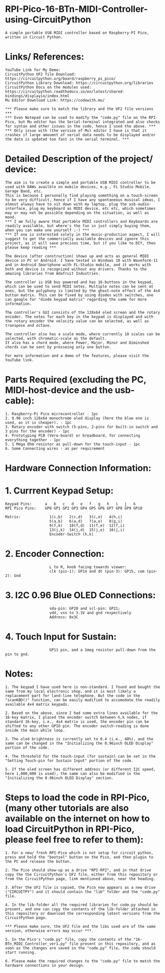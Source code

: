 # RPI-Pico-16-BTn-MIDI-Controller-using-CircuitPython
    A simple portable USB MIDI controller based on Raspberry-PI Pico, written in Circuit Python.

# Links/ References:
    YouTube Link for My Demo: 
    CircuitPython UF2 file Download: https://circuitpython.org/board/raspberry_pi_pico/
    CircuitPython Library Download: https://circuitpython.org/libraries
    CircuitPython Docs on the modules used: https://circuitpython.readthedocs.io/en/latest/shared-bindings/displayio/index.html
    Mu Editor Download Link: https://codewith.mu/

    *** Please make sure to match the library and the UF2 file versions ***
    *** Even Notepad can be used to modify the "code.py" file on the RPI-Pico, but Mu editor has the Serial-terminal integrated and also checks for syntax and other issues in the code, hence I used the above. ***
    *** Only issue with (the version of Mu) editor I have is that it crashes if large amoumnt of serial data needs to be displayed and/or the data is updated too fast in the serial terminal. ***

# Detailed Description of the project/ device:
    The aim is to create a simple and portable USB MIDI controller to be used with DAWs availble on mobile devices, e.g., FL Studio Mobile, Garage Band, etc. 
    This is because I personally find playing something on a touch-screen to be very difficult, hence if I have any spontaneous musical ideas, I almost always have to sit down with my laptop, plug the usb-audio-interface, plug my keyboard as MIDI device, etc etc, which sometimes may or may not be possible depending on the situation, as well as mood.
    *** I am fully aware that portable MIDI controllers and Keyboards are readily available, but where's the fun in just simply buying them, when you can make one yourself ;-) ***
    *** If one is interested solely in the music-production aspect, I will suggest to get the commercially available devices and ignore this project, as it will save precious time, but if you like to DIY, then please keep reading ***
    
    The device (after construction) shows up and acts as general MIDI device in PC or Android. I have tested in Windows 10 with Waveform-11 and in Android Smartphone with FL-Studio mobile, and it works with both and device is recognized without any drivers. Thanks to the amazing libraries from Adafruit Industries.

    The controller is USB bus powered and has 16-buttons in the keypad, which can be used to send MIDI notes. Multiple notes can be sent at ones, but the polyphony is limited by the ghost-note effect of the 4x4 button matrix. This can be fixed by using diodes with switches, one can google for "diode keypad matrix" regarding the same for more information.
    
    The controller's GUI consists of the 128x64 oled screen and the rotary encoder. The notes for each key in the keypad is displayed and with the rotary encoder the velocity value can be selected, as well as transpose and octave. 
    
    The controller also has a scale mode, where currently 10 scales can be selected, with chromatic-scale as the default.
    It also has a chord mode, where Power, Major, Minor and Diminshed chords can be sent by presseing only one button.
    
    For more information and a demo of the features, please visit the YouTube link.

# Parts Required (excluding the PC, MIDI-host-device and the usb-cable):
    1. Raspberry-Pi Pico microcontroller - 1pc
    2. 0.96 inch 128x64 monochrome oled display (here the blue one is used, as it is cheaper). - 1pc
    3. Rotary encoder with switch (5-pins, 2-pins for built-in switch and 3 pins for the encoder) - 1pc
    4. Prototyping PCB (Vero-board) or breadboard, for connecting everything together - 1pc
    5. 1 Mega Ohm resistor as pull-down for the touch-input - 1pc
    6. Some Connecting wires - as per requirement

# Hardware Connection Information:

# 1. Currrent Keypad Setup:
    Keypad Pins:      a   b   c   d   e   f   g   h   i   j   k 
    RPI Pico Pins:    GP0 GP1 GP2 GP3 GP4 GP5 GP6 GP7 GP8 GP9 GP10

    Matrix:             1(c,b)   2(c,d)   3(c,e)   4(h,i)
                        5(a,b)   6(a,d)   7(a,e)   8(g,i)
                        9(f,k)   10(f,d)  11(f,e)  12(f,i)
                        13(j,k)  14(j,d)  15(j,e)  16(j,i)
                        Encoder-Switch (h,k)

# 2. Encoder Connection:  
                        L to R, knob facing towards viewer:
                        clk (pin-1): GP14 and dt (pin-3): GP15, com (pin-2): Gnd

# 3. I2C 0.96 Blue OLED Connections: 
                        sda-pin: GP20 and scl-pin: GP21; 
                        vdd, vss to 3.3V and gnd respectively 
                        Address: 0x3C

# 4. Touch Input for Sustain:
                        GP11 pin, and a 1meg resistor pull-down from the pin to gnd.

# Notes: 
    1. The keypad I have used here is non-standard. I found and bought the same from my local electronic shop, and it is most likely a replacement part for land-line telephone. But the code in the "scanKBD()" function, can be easily modified to accomodate the readily available 4x4 matrix keypads.
    
    2. Based on the above, since I had some extra lines available for the 16-key matrix, I placed the encoder switch between h,k nodes, if standard 16-key, i.e., 4x4 matrix is used, the encoder pin can be shifted to any other GPIO pin. The encoder switch-reading is done inside the main while loop. 
    
    3. The oled brightness is currently set to 0.4 (i.e., 40%), and the same can be changed in the "Initializing the 0.96inch OLED Display" portion of the code.
    
    4. The threshold for the touch-input (for sustain) can be set in the "Setting Touch-pin for Sustain Input" portion of the code.
    
    5. If the oled screen has different address (or different I2C speed, here 1,000,000 is used), the same can also be modified in the "Initializing the 0.96inch OLED Display" section.


# Steps to load the code in RPI-Pico, (many other tutorials are also available on the internet on how to load CircuitPython in RPI-Pico, please feel free to refer to them):
    1. For a new/ fresh RPI-Pico which is not setup for circuit python, press and hold the "bootsel" button on the Pico, and then plugin to the PC and release the button.
    
    2. The Pico should show-up as a drive "RPI-RP2", and in that drive copy the the CircuitPython's UF2 file, either from this repository or from the CircuitPython page, link mentioned above, near the heading.
    
    3. After the UF2 file is copied, the Pico now appears as a new drive ("CIRCUITPY") and it should contain the "lib" folder and the "code.py" file.
    
    4. In the lib-folder all the required libraries for code.py should be present, and one can copy the contents of the lib-folder attached in this repository or download the corresponding latest versions from the CircuitPython page. 
    
    *** Please make sure, the UF2 file and the libs used are of the same version, otherwise errors may occur ***.
    
    5. In the Pico's "code.py" file, copy the contents of the "16-BTn_MIDI_Controller_ver1.py" file present in this repository, and as soon as the changes are saved in the "code.py" file, the code should start running.
    
    6. Please make the required changes to the "code.py" file to match the hardware connections in your design.
    
